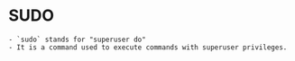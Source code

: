 # SUDO

    - `sudo` stands for "superuser do"
    - It is a command used to execute commands with superuser privileges.
